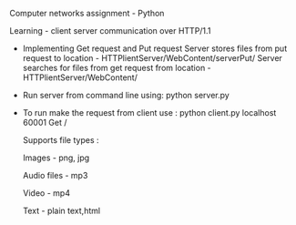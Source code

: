 Computer networks assignment -  Python

Learning - client server communication over HTTP/1.1

* Implementing Get request and Put request
  Server stores files from put request to location - HTTPlientServer/WebContent/serverPut/ 
  Server searches for files from get request from location - HTTPlientServer/WebContent/

* Run server from command line using:
    python server.py
* To run make the request from client use : 
    python client.py localhost 60001 Get /<filename>

  Supports file types :

    Images -
    png, jpg

    Audio files -
    mp3

    Video -
    mp4

    Text -
    plain text,html
